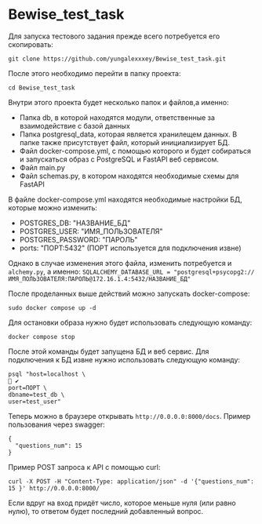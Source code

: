 # Bewise_test_task

Для запуска тестового задания прежде всего потребуется его скопировать:
```
git clone https://github.com/yungalexxxey/Bewise_test_task.git
```
После этого необходимо перейти в папку проекта:
```
cd Bewise_test_task
```
Внутри этого проекта будет несколько папок и файлов,а именно:
- Папка db, в которой находятся модули, ответственные за взаимодействие с базой данных
- Папка postgresql_data, которая является хранилещем данных. В папке также присутствует файл, который инициализирует БД.
- Файл docker-compose.yml, с помощью которого и будет собираться и запускаться образ с PostgreSQL и FastAPI веб сервисом.
- Файл main.py
- Файл schemas.py, в котором находятся необходимые схемы для FastAPI

В файле docker-compose.yml находятся необходимые настройки БД, которые можно изменить:
- POSTGRES_DB: "НАЗВАНИЕ_БД"
- POSTGRES_USER: "ИМЯ_ПОЛЬЗОВАТЕЛЯ"
- POSTGRES_PASSWORD: "ПАРОЛЬ"
- ports: "ПОРТ:5432" (ПОРТ используется для подключения извне)

Однако в случае изменения этого файла, изменить потребуется и `alchemy.py`, а именно:
`
SQLALCHEMY_DATABASE_URL = "postgresql+psycopg2://ИМЯ_ПОЛЬЗОВАТЕЛЯ:ПАРОЛЬ@172.16.1.4:5432/НАЗВАНИЕ_БД"
`

После проделанных выше действий можно запускать docker-compose:
```
sudo docker compose up -d
```

Для остановки образа нужно будет использовать следующую команду:
```
docker compose stop
```

После этой команды будет запущена БД и веб сервис. Для подключения к БД извне нужно использовать следующую команду:
```
psql "host=localhost \                                                                                                                                ✔ 
port=ПОРТ \
dbname=test_db \
user=test_user"

```

Теперь можно в браузере открывать `http://0.0.0.0:8000/docs`.
Пример пользования через swagger:
```
{
  "questions_num": 15 
}
```
Пример POST запроса к API с помощью curl:

```
curl -X POST -H "Content-Type: application/json" -d '{"questions_num": 15 }' http://0.0.0.0:8000/   
```
Если вдруг на вход придёт число, которое меньше нуля (или равно нулю), то ответом будет последний добавленный вопрос.


